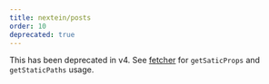 ```yaml
---
title: nextein/posts
order: 10
deprecated: true
---
```


This has been deprecated in v4. See [fetcher](../fetcher) for `getSaticProps` and `getStaticPaths` usage.
